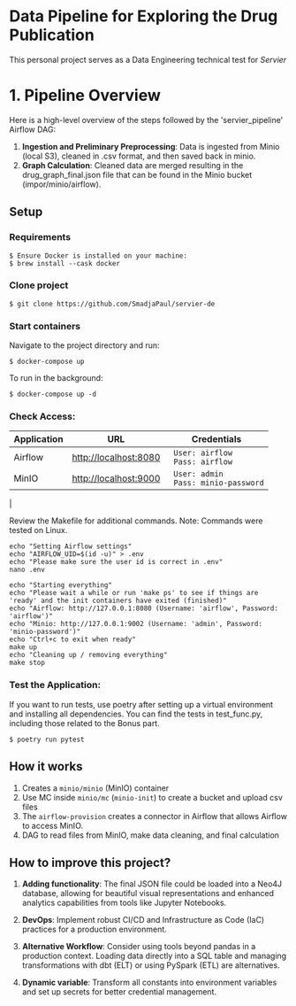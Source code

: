 # Data Pipeline for Exploring the Drug Publication

This personal project serves as a Data Engineering technical test for *Servier*

# 1. Pipeline Overview
Here is a high-level overview of the steps followed by the 'servier_pipeline' Airflow DAG:
1. **Ingestion and Preliminary Preprocessing**: Data is ingested from Minio (local S3), cleaned in .csv format, and then saved back in minio.
2. **Graph Calculation**: Cleaned data are merged resulting in the drug_graph_final.json file that can be found in the Minio bucket (impor/minio/airflow).

## Setup

### Requirements
    
    $ Ensure Docker is installed on your machine: 
    $ brew install --cask docker

### Clone project

    $ git clone https://github.com/SmadjaPaul/servier-de

### Start containers

Navigate to the project directory and run:

    $ docker-compose up

To run in the background:

    $ docker-compose up -d

### Check Access:

|        Application        |URL                          |Credentials                         |
|----------------|-------------------------------|-----------------------------|
|Airflow| [http://localhost:8080](http://localhost:8080) | ``` User: airflow``` <br> ``` Pass: airflow``` |         |
|MinIO| [http://localhost:9000](http://localhost:9000) | ``` User: admin``` <br> ``` Pass: minio-password``` |           |
|
  


Review the Makefile for additional commands. Note: Commands were tested on Linux.
```shell
echo "Setting Airflow settings"
echo "AIRFLOW_UID=$(id -u)" > .env
echo "Please make sure the user id is correct in .env"
nano .env

echo "Starting everything"
echo "Please wait a while or run 'make ps' to see if things are 'ready' and the init containers have exited (finished)"
echo "Airflow: http://127.0.0.1:8080 (Username: 'airflow', Password: 'airflow')"
echo "Minio: http://127.0.0.1:9002 (Username: 'admin', Password: 'minio-password')"
echo "Ctrl+c to exit when ready"
make up
echo "Cleaning up / removing everything"
make stop
```

### Test the Application:
If you want to run tests, use poetry after setting up a virtual environment and installing all dependencies. You can find the tests in test_func.py, including those related to the Bonus part.

    $ poetry run pytest

## How it works
1. Creates a `minio/minio` (MinIO) container
2. Use MC inside `minio/mc` (`minio-init`) to create a bucket and upload csv files
3. The `airflow-provision` creates a connector in Airflow that allows Airflow to access MinIO.
4. DAG to read files from MinIO, make data cleaning, and final calculation


## How to improve this project?
1. **Adding functionality**:
The final JSON file could be loaded into a Neo4J database, allowing for beautiful visual representations and enhanced analytics capabilities from tools like Jupyter Notebooks.

2. **DevOps**: Implement robust CI/CD and Infrastructure as Code (IaC) practices for a production environment.

3. **Alternative Workflow**: Consider using tools beyond pandas in a production context. Loading data directly into a SQL table and managing transformations with dbt (ELT) or using PySpark (ETL) are alternatives.

4. **Dynamic variable**: Transform all constants into environment variables and set up secrets for better credential management.

